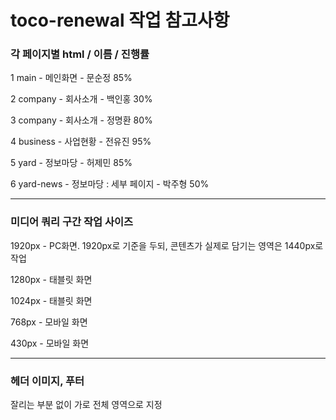 # toco-renewal 작업 참고사항


### 각 페이지별 html / 이름 / 진행률

1 main - 메인화면 - 문순정 85%

2 company - 회사소개 - 백인홍 30%

3 company - 회사소개 - 정명환 80%

4 business - 사업현황 - 전유진 95%

5 yard - 정보마당 - 허제민 85%

6 yard-news - 정보마당 : 세부 페이지 - 박주형 50%

---

### 미디어 쿼리 구간 작업 사이즈

1920px - PC화면. 1920px로 기준을 두되, 콘텐츠가 실제로 담기는 영역은 1440px로 작업

1280px - 태블릿 화면

1024px - 태블릿 화면

768px - 모바일 화면

430px - 모바일 화면

---

### 헤더 이미지, 푸터

잘리는 부분 없이 가로 전체 영역으로 지정
